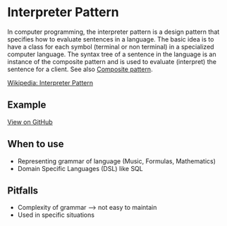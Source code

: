 # Interpreter Pattern

In computer programming, the interpreter pattern is a design pattern that specifies how to evaluate sentences in a language. The basic idea is to have a class for each symbol (terminal or non terminal) in a specialized computer language. The syntax tree of a sentence in the language is an instance of the composite pattern and is used to evaluate (interpret) the sentence for a client.
See also [Composite pattern](https://scottt2.github.io/design-patterns-in-dart/composite/).

[Wikipedia: Interpreter Pattern](https://en.wikipedia.org/wiki/Interpreter_pattern)

## Example

[View on GitHub](https://github.com/scottt2/design-patterns-in-dart/tree/master/interpreter)

## When to use

- Representing grammar of language (Music, Formulas, Mathematics)
- Domain Specific Languages (DSL) like SQL

## Pitfalls

- Complexity of grammar --> not easy to maintain
- Used in specific situations
